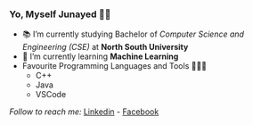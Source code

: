 ### Yo, Myself Junayed 👋🤧

- 📚 I’m currently studying Bachelor of *Computer Science and Engineering (CSE)* at **North South University**
- 🌱 I’m currently learning **Machine Learning**
- Favourite Programming Languages and Tools 🔭🚀🔥
  - C++
  - Java
  - VSCode

*Follow to reach me:*
[Linkedin](https://www.linkedin.com/in/md-shakib-shahariar-junayed-9080631b7/) - [Facebook](https://www.facebook.com/xavierfrox.junayed)

